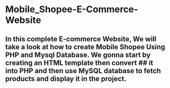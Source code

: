 # Mobile_Shopee-E-Commerce-Website
## In this complete E-commerce Website, We will take a look at how to create Mobile Shopee Using PHP and Mysql Database. We gonna start by creating an HTML template then convert ## it into PHP and then use MySQL database to fetch products and display it in the project.
